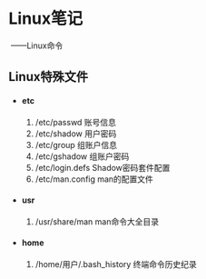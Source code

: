 # Linux笔记

​				——Linux命令

## Linux特殊文件

- #### etc

  1. /etc/passwd  账号信息
  2. /etc/shadow  用户密码
  3. /etc/group  组账户信息
  4. /etc/gshadow 组账户密码
  5. /etc/login.defs Shadow密码套件配置
  6. /etc/man.config man的配置文件

- #### usr

  1. /usr/share/man man命令大全目录
  
- #### home

  1. /home/用户/.bash_history 终端命令历史纪录

